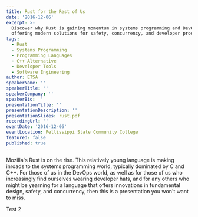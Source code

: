```yaml
---
title: Rust for the Rest of Us
date: '2016-12-06'
excerpt: >-
  Discover why Rust is gaining momentum in systems programming and DevOps,
  offering modern solutions for safety, concurrency, and developer productivity.
tags:
  - Rust
  - Systems Programming
  - Programming Languages
  - C++ Alternative
  - Developer Tools
  - Software Engineering
author: ETSA
speakerName: ''
speakerTitle: ''
speakerCompany: ''
speakerBio: ''
presentationTitle: ''
presentationDescription: ''
presentationSlides: rust.pdf
recordingUrl: ''
eventDate: '2016-12-06'
eventLocation: Pellissippi State Community College
featured: false
published: true
---
```


Mozilla's Rust is on the rise. This relatively young language is making inroads to the systems programming world, typically dominated by C and C++. For those of us in the DevOps world, as well as for those of us who increasingly find ourselves wearing developer hats, and for any others who might be yearning for a language that offers innovations in fundamental design, safety, and concurrency, then this is a presentation you won't want to miss.


Test 2

